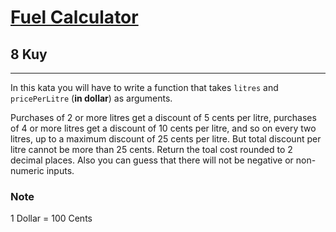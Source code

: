 <h1><a href="https://www.codewars.com/kata/57b58827d2a31c57720012e8">Fuel Calculator</a></h1>
<h2>8 Kuy</h2>
<hr>
<p>In this kata you will have to write a function that takes <code>litres</code> 
and <code>pricePerLitre</code> (<strong>in dollar</strong>) as arguments.</p>
<p>Purchases of 2 or more litres get a discount of 5 cents per litre, purchases of 4 or more litres get a discount of 10 cents per litre, and so on every two litres, up to a maximum discount of 25 cents per litre. But total discount per litre cannot be more than 25 cents. Return the toal cost rounded to 2 decimal places. Also you can guess that there will not be negative or non-numeric inputs.</p>
<h3>Note</h3>
<p>1 Dollar = 100 Cents</p>